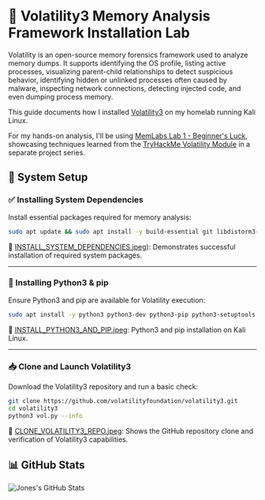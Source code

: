 # 🧠 Volatility3 Memory Analysis Framework Installation Lab

Volatility is an open-source memory forensics framework used to analyze memory dumps. It supports identifying the OS profile, listing active processes, visualizing parent-child relationships to detect suspicious behavior, identifying hidden or unlinked processes often caused by malware, inspecting network connections, detecting injected code, and even dumping process memory.

This guide documents how I installed [Volatility3](https://github.com/volatilityfoundation/volatility3) on my homelab running Kali Linux.

For my hands-on analysis, I'll be using [MemLabs Lab 1 - Beginner's Luck](https://github.com/stuxnet999/MemLabs/tree/master/Lab%201), showcasing techniques learned from the [TryHackMe Volatility Module](https://tryhackme.com/room/volatility) in a separate project series.

## 🔧 System Setup

### ✅ Installing System Dependencies

Install essential packages required for memory analysis:

```bash
sudo apt update && sudo apt install -y build-essential git libdistorm3-dev yara libraw1394-11 libcapstone-dev capstone-tool tzdata
```

📸 [INSTALL_SYSTEM_DEPENDENCIES.jpeg](https://github.com/Jones-Waka/Volatility/blob/screenshots/INSTALL%20SYSTEM%20DEPENDENCIES.JPG)): Demonstrates successful installation of required system packages.

---

### 🐍 Installing Python3 & pip

Ensure Python3 and pip are available for Volatility execution:

```bash
sudo apt install -y python3 python3-dev python3-pip python3-setuptools python3-wheel
```

📸 [INSTALL_PYTHON3_AND_PIP.jpeg](https://github.com/Jones-Waka/Volatility/blob/screenshots/INSTALL%20PYTHON3%20%26%20PIP.JPG): Python3 and pip installation on Kali Linux.

---

### 📥 Clone and Launch Volatility3

Download the Volatility3 repository and run a basic check:

```bash
git clone https://github.com/volatilityfoundation/volatility3.git
cd volatility3
python3 vol.py --info
```

📸 [CLONE_VOLATILITY3_REPO.jpeg](https://github.com/Jones-Waka/Volatility/blob/screenshots/CLONE%20AND%20INSTALL%20VOLATILITY%203.JPG): Shows the GitHub repository clone and verification of Volatility3 capabilities.

## 📊 GitHub Stats  

![Jones's GitHub Stats](https://github-readme-stats.vercel.app/api?username=Jones-Waka&show_icons=true&theme=radical) 
